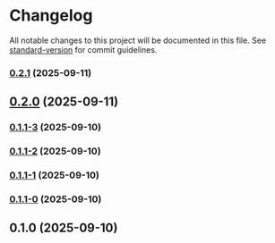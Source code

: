 # Changelog

All notable changes to this project will be documented in this file. See [standard-version](https://github.com/conventional-changelog/standard-version) for commit guidelines.

### [0.2.1](https://github.com/ucsc/ucsc-communications-functionality/compare/v0.2.0...v0.2.1) (2025-09-11)

## [0.2.0](https://github.com/ucsc/ucsc-communications-functionality/compare/v0.1.1-3...v0.2.0) (2025-09-11)

### [0.1.1-3](https://github.com/ucsc/ucsc-communications-functionality/compare/v0.1.1-2...v0.1.1-3) (2025-09-10)

### [0.1.1-2](https://github.com/ucsc/ucsc-communications-functionality/compare/v0.1.1-1...v0.1.1-2) (2025-09-10)

### [0.1.1-1](https://github.com/ucsc/ucsc-communications-functionality/compare/v0.1.1-0...v0.1.1-1) (2025-09-10)

### [0.1.1-0](https://github.com/ucsc/ucsc-communications-functionality/compare/v0.1.0...v0.1.1-0) (2025-09-10)

## 0.1.0 (2025-09-10)
